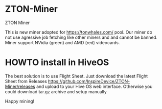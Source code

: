 # ZTON-Miner
ZTON Miner

This is new miner adopted for https://tonwhales.com/ pool. Our miner do not use agressive job fetching like other miners and and cannot be banned. 
Miner support NVidia (green) and AMD (red) videocards.

# HOWTO install in HiveOS
The best solution is to use Flight Sheet. Just download the latest Flight Sheet from Releases https://github.com/InspireDevice/ZTON-Miner/releases and upload to your Hive OS web interface. 
Otherwise you could download tar.gz archive and setup manually

Happy mining!
